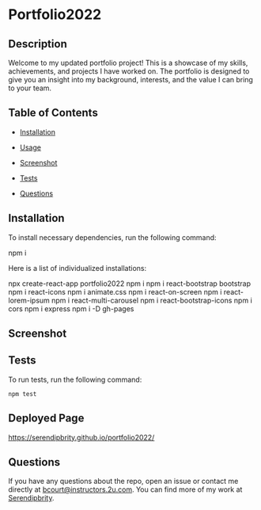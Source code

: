 # Portfolio2022


## Description

Welcome to my updated portfolio project! This is a showcase of my skills, achievements, and projects I have worked on. The portfolio is designed to give you an insight into my background, interests, and the value I can bring to your team.

## Table of Contents 

* [Installation](#installation)

* [Usage](#usage)

* [Screenshot](#screenshot)

* [Tests](#tests)

* [Questions](#questions)

## Installation

To install necessary dependencies, run the following command:


npm i

Here is a list of individualized installations:

npx create-react-app portfolio2022
npm i
npm i react-bootstrap bootstrap
npm i react-icons
npm i animate.css
npm i react-on-screen
npm i react-lorem-ipsum
npm i react-multi-carousel
npm i react-bootstrap-icons
npm i cors
npm i express
npm i -D gh-pages


  
## Screenshot



## Tests

To run tests, run the following command:

```
npm test
```

## Deployed Page
https://serendipbrity.github.io/portfolio2022/

## Questions

If you have any questions about the repo, open an issue or contact me directly at bcourt@instructors.2u.com. You can find more of my work at [Serendipbrity](https://github.com/Serendipbrity/).


